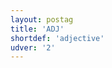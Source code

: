 ```yaml
---
layout: postag
title: 'ADJ'
shortdef: 'adjective'
udver: '2'
---
```

<!-- Interlanguage links updated Út zář 29 20:22:55 CEST 2020 -->
